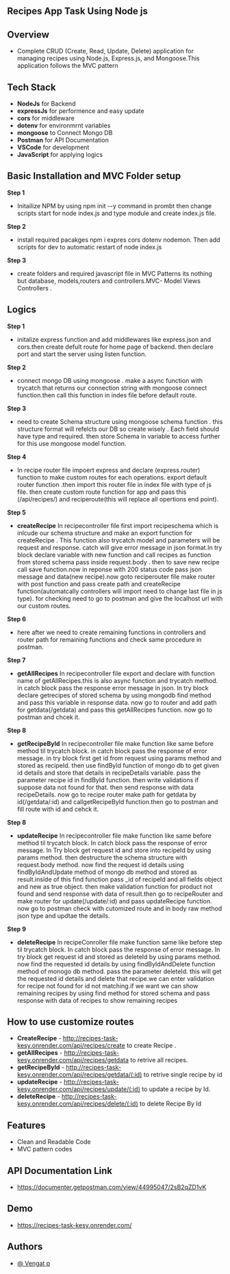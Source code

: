 ## Recipes App Task Using Node js

## Overview

- Complete CRUD (Create, Read, Update, Delete) application for managing recipes using Node.js, Express.js, and Mongoose.This application follows the MVC pattern

## Tech Stack

- **NodeJs** for Backend
- **expressJs** for performence and easy update
- **cors** for middleware
- **dotenv** for environmrnt variables
- **mongoose** to Connect Mongo DB
- **Postman** for API Documentation
- **VSCode** for development
- **JavaScript** for applying logics

## Basic Installation and MVC Folder setup

**Step 1**

- Initailize NPM by using npm init --y command in prombt then change scripts start for node index.js and type module and create index.js file.

**Step 2**
- install required pacakges npm i expres cors dotenv nodemon. Then add scripts for dev to automatic restart of node index.js

 **Step 3**
- create folders and required javascript file in MVC Patterns its nothing but database, models,routers and controllers.MVC- Model Views Controllers .

## Logics

**Step 1**

- initalize express function and add middlewares like express.json and cors.then create defult route for home page of backend. then declare port and start the server using listen function.

**Step 2**

- connect mongo DB using mongoose . make a async function with trycatch that returns our connection string with mongoose connect function.then call this function in indes file before default route.

**Step 3**

- need to create Schema structure using mongoose schema function . this structure format will refelcts our DB so create wisely . Each field should have type and required. then store Schema in variable to access further for this use mongoose model function.

**Step 4**

- In recipe router file impoert express and declare (express.router) function to make custom routes for each operations. export default router function .then import this router file in index file with type of js file. then create custom route function for app and pass this (/api/recipes/) and reciperoute(this will replace all opertions end point).

**Step 5**

- **createRecipe** In recipecontroller file first import recipeschema which is inlcude our schema structure and make an export function for createRecipe . This function also trycatch model and parameters will be request and response. catch will give error message in json format.In try block declare variable with new function and call recipes as function from stored schema pass inside request.body . then to save new recipe call save function.now in reponse with 200 status code pass json message and data(new recipe).now goto reciperouter file make router with post function and pass create path and createRecipe function(automatcally controllers will import need to change last file in js type). for checking need to go to postman and give the localhost url with our custom routes.

**Step 6**

- here after we need to create remaining functions in controllers and router path for remaining functions and check same procedure in postman.

**Step 7**

- **getAllRecipes** In recipecontroller file export and declare with function name of getAllRecipes.this is also async function and trycatch method. in catch block pass the response error message in json. In try block declare getrecipes of stored schema by using mongodb find method and pass this variable in response data. now go to router and add path for getdata(/getdata) and pass this getAllRecipes function. now go to postman and chcek it.

**Step 8**

- **getRecipeById** In recipecontroller file make function like same before method til trycatch block. in catch block pass the response of error message. in try block first get id from request using params method and stored as recipeId. then use findById function of mongo db to get given id details and store that details in recipeDetails variable. pass the parameter recipe id in findById function. then write validations if suppose data not found for that. then send response with data recipeDetails. now go to recipe router make path for getdata by id(/getdata/:id) and callgetRecipeById function.then go to postman and fill route with id and cehck it.

**Step 8**

- **updateRecipe** In recipecontroller file make function like same before method til trycatch block. In catch block pass the response of error message. In Try block get request id and store into recipeId by using params method. then destructure the schema structure with request.body method. now find the request id details using findByIdAndUpdate method of mongo db method and stored as result.inside of this find function pass \_id of recipeId and all fields object and new as true object. then make validation function for product not found and send response with data of result.then go to recipeRouter and make router for update(/update/:id) and pass updateRecipe function. now go to postman check with cutomized route and in body raw method json type and updtae the details.

**Step 9**

- **deleteRecipe** In recipeConroller file make function same like before step til trycatch block. In catch block
  pass the response of error message. In try block get request id and stored as deleteId by using params method. now find the requested id details by using findByIdAndDelete function method of monogo db method. pass the parameter deleteId. this will get the requested id details and delete that recipe.we can enter validation for recipe not found for id not matching.if we want we can show remaining recipes by using find method for stored schema and pass response with data of recipes to show remaining recipes

## How to use customize routes

- **CreateRecipe** - http://recipes-task-kesy.onrender.com/api/recipes/create to create Recipe .
- **getAllRecipes** - http://recipes-task-kesy.onrender.com/api/recipes/getdata to retrive all recipes.
- **getRecipeById** - http://recipes-task-kesy.onrender.com/api/recipes/getdata/(:id) to retrive single recipe by id
- **updateRecipe** - http://recipes-task-kesy.onrender.com/api/recipes/update/(:id) to update a recipe by Id.
- **deleteRecipe** - http://recipes-task-kesy.onrender.com/api/recipes/delete/(:id) to delete Recipe By Id

## Features

- Clean and Readable Code
- MVC pattern codes

## API Documentation Link

- https://documenter.getpostman.com/view/44995047/2sB2qZD1vK

## Demo

- https://recipes-task-kesy.onrender.com/

## Authors

- [@ Vengat p](https://github.com/Vengat-P)
